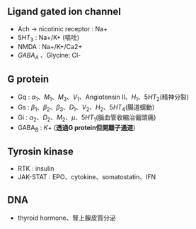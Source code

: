 ## Ligand gated ion channel
- Ach -> nicotinic receptor : Na+
- $5HT_3$ : Na+/K+ (嘔吐)
- NMDA : Na+/K+/Ca2+
- $GABA_A$ 、Glycine: Cl-
## G protein
- Gq : $\alpha_1、M_1、M_3、V_1$、Angiotensin II、$H_1$、$5HT_2$(精神分裂)
- Gs : $\beta_1、\beta_2、\beta_3、D_1、V_2、H_2$、$5HT_4$(腸道蠕動)
- Gi : $\alpha_2、D_2、M_2、\mu$、$5HT_1$(腦血管收縮治偏頭痛)
- GABA$_B$ : $K+$ (**透過G protein但開離子通道**)
## Tyrosin kinase
- RTK : insulin
- JAK-STAT : EPO、cytokine、somatostatin、IFN
## DNA
- thyroid hormone、腎上腺皮質分泌